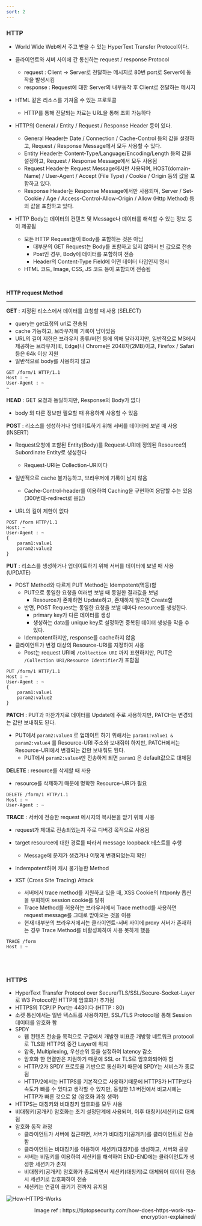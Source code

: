 ```yaml
---
sort: 2
---
```


### HTTP

* World Wide Web에서 주고 받을 수 있는 HyperText Transfer Protocol이다.
* 클라이언트와 서버 사이에 간 통신하는 request / response Protocol
  * request : Client -> Server로 전달하는 메시지로 80번 port로 Server에 동작을 발생시킴
  * response : Request에 대한 Server의 내부동작 후 Client로 전달하는 메시지 
* HTML 같은 리소스를 가져올 수 있는 프로토콜
  * HTTP를 통해 전달되는 자료는 URL을 통해 조회 가능하다
* HTTP의 General / Entity / Request / Response Header 등이 있다.
  * General Header는 Date / Connection / Cache-Control 등의 값을 설정하고, Request / Response Message에서 모두 사용할 수 있다.
  * Entity Header는 Content-Type/Language/Encoding/Length 등의 값을 설정하고, Request / Response Message에서 모두 사용됨
  * Request Header는 Request Message에서만 사용되며, HOST(domain-Name) / User-Agent / Accept (File Type) / Cookie / Origin 등의 값을 포함하고 있다.
  * Response Header는 Response Message에서만 사용되며, Server / Set-Cookie / Age / Access-Control-Allow-Origin / Allow (Http Method) 등의 값을 포함하고 있다.

* HTTP Body는 데이터의 컨텐츠 및 Message나 데이터를 해석할 수 있는 정보 등이 제공됨
  * 모든 HTTP Request들이 Body를 포함하는 것은 아님
    * 대부분의 GET Request는 Body를 포함하고 있지 않아서 빈 값으로 전송
    * Post인 경우, Body에 데이터를 포함하여 전송
    * Header의 Content-Type Field에 어떤 데이터 타입인지 명시
  * HTML 코드, Image, CSS, JS 코드 등이 포함되어 전송됨

<br/>

**HTTP request Method**

---

**GET** : 지정된 리소스에서 데이터를 요청할 때 사용 (SELECT)

* query는 get요청의 url로 전송됨
* cache 가능하고, 브라우저에 기록이 남아있음
* URL의 길이 제한은 브라우저 종류/버전 등에 의해 달라지지만, 일반적으로 MS에서 제공하는 브라우저(IE, Edge)나 Chrome은 2048자(2MB)이고, Firefox / Safari 등은 64k 이상 지원
* 일반적으로 body를 사용하지 않고 

```apl
GET /form/1 HTTP/1.1
Host : ~
User-Agent : ~
~
```

**HEAD** : GET 요청과 동일하지만, Response의 Body가 없다

* body 외 다른 정보만 필요할 때 유용하게 사용할 수 있음



**POST** : 리소스를 생성하거나 업데이트하기 위해 서버를 데이터에 보낼 때 사용 (INSERT)

* Request요청에 포함된 Entity(Body)를 Request-URI에 정의된 Resource의 Subordinate Entity로 생성한다
  * Request-URI는 Collection-URI이다

* 일반적으로 cache 불가능하고, 브라우저에 기록이 남지 않음
  * Cache-Control-header를 이용하여 Caching을 구현하여 응답할 수는 있음 (300번대-redirect로 응답)
* URL의 길이 제한이 없다

```apl
POST /form HTTP/1.1
Host: ~
User-Agent : ~
{
	param1:value1
	param2:value2
}
```

**PUT** : 리소스를 생성하거나 업데이트하기 위해 서버를 데이터에 보낼 때 사용	(UPDATE)

* POST Method와 다르게 PUT Method는 Idempotent(멱등)함
  * PUT으로 동일한 요청을 여러번 보낼 때 동일한 결과값을 보냄
    * Resource가 존재하면 Update하고, 존재하지 않으면 Create함
  * 반면, POST Request는 동일한 요청을 보낼 때마다 resource를 생성한다.
    * primary key가 다른 데이터를 생성
    * 생성하는 data를 unique key로 설정하면 중복된 데이터 생성을 막을 수 있다.
  * Idempotent하지만, response를 cache하지 않음
* 클라이언트가 변경 대상의 Resource-URI를 지정하여 사용
  * Post는 request URI에 `/Collection URI` 까지 표현하지만, PUT은 `/Collection URI/Resource Identifier`가 포함됨

```apl
PUT /form/1 HTTP/1.1
Host : ~
User-Agent : ~
{
	param1:value1
	param2:value2
}
```

**PATCH** : PUT과 마찬가지로 데이터를 Update에 주로 사용하지만, PATCH는 변경되는 값만 보내줘도 된다.

* PUT에서 `param2:value4` 로 업데이트 하기 위해서는 `param1:value1 & param2:value4` 를 Resource-URI 주소와 보내줘야 하지만, PATCH에서는 Resource-URI에서 변경되는 값만 보내줘도 된다.
  * PUT에서 `param2:value4`만 전송하게 되면 `param1` 은 default값으로 대체됨

**DELETE** : resource를 삭제할 때 사용

* resource를 삭제하기 때문에 명확한 Resource-URI가 필요

```apl
DELETE /form/1 HTTP/1.1
Host : ~
User-Agent : ~
```



**TRACE** : 서버에 전송한 request 메시지의 복사본을 받기 위해 사용

* request가 제대로 전송되었는지 주로 디버깅 목적으로 사용됨

* target resource에 대한 경로를 따라서 message loopback 테스트를 수행
  * Message에 문제가 생겼거나 어떻게 변경되었는지 확인
* Indempotent하며 캐시 불가능한 Method
* XST (Cross Site Tracing) Attack
  * 서버에서 trace method를 지원하고 있을 때, XSS Cookie의 httponly 옵션을 우회하여 session cookie를 탈취
  * Trace Method를 허용하는 브라우저에서 Trace method를 사용하면 request message를 그대로 받아오는 것을 이용
  * 현재 대부분의 브라우저에서는 클라이언트-서버 사이에 proxy 서버가 존재하는 경우 Trace Method를 비활성화하여 사용 못하게 했음

```apl
TRACE /form
Host : ~
```

<br/>

<br/>

### HTTPS

* HyperText Transfer Protocol over Secure/TLS/SSL/Secure-Socket-Layer 로 W3 Protocol인 HTTP에 암호화가 추가됨
* HTTPS의 TCP/IP Port는 443이다 (HTTP : 80)
* 소켓 통신에서는 일반 텍스트를 사용하지만, SSL/TLS Protocol을 통해 Session 데이터를 암호화 함
* SPDY
  * 웹 컨텐츠 전송을 목적으로 구글에서 개발한 비표준 개방향 네트워크 protocol로 TLS와 HTTP의 중간 Layer에 위치
  * 압축, Multiplexing, 우선순위 등을 설정하여 latency 감소
  * 암호화 한 연결만은 지원하기 때문에 SSL or TLS로 암호화되어야 함
  * HTTP/2가 SPDY 프로토콜 기반으로 통신하기 때문에 SPDY는 서비스가 종료됨
  * HTTP/2에서는 HTTPS를 기본적으로 사용하기때문에 HTTPS가 HTTP보다 속도가 빠를 수 있다고 생각할 수 있지만, 동일한 1.1 버전에서 비교시에는 HTTP가 빠른 것으로 앎 (암호화 과정 생략)
* HTTPS는 대칭키와 비대칭키 암호화를 모두 사용
* 비대칭키(공개키) 암호화는 초기 설정단계에 사용되며, 이후 대칭키(세션키)로 대체됨
* 암호화 동작 과정
  * 클라이언트가 서버에 접근하면, 서버가 비대칭키(공개키)를 클라이언트로 전송함
  * 클라이언트는 비대칭키를 이용하여 세션키(대칭키)를 생성하고, 서버와 공유
  * 서버는 비밀키를 이용하여 세션키를 해석하여 END-END에는 클라이언트가 생성한 세션키가 존재
  * 비대칭키(공개키) 암호화가 종료되면서 세션키(대칭키)로 대체되어 데이터 전송시 세션키로 암호화하여 전송
  * 세션키는 연결이 끊기기 전까지 유지됨

![How-HTTPS-Works](./Img/How-HTTPS-Works.png)

<div style="text-align: right"> Image ref : https://tiptopsecurity.com/how-does-https-work-rsa-encryption-explained/ </div>

<br/>

